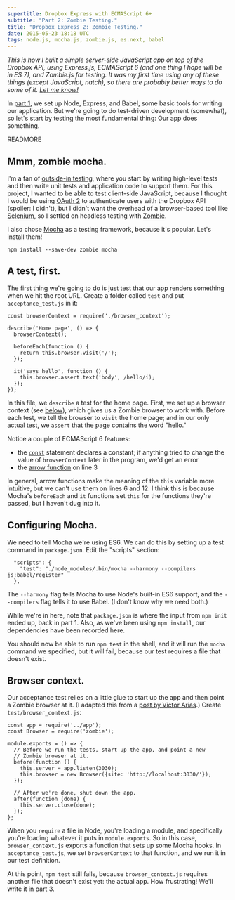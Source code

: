 ```yaml
---
supertitle: Dropbox Express with ECMAScript 6+
subtitle: "Part 2: Zombie Testing."
title: "Dropbox Express 2: Zombie Testing."
date: 2015-05-23 18:18 UTC
tags: node.js, mocha.js, zombie.js, es.next, babel
---
```


*This is how I built a simple server-side JavaScript app on top of the
Dropbox API, using Express.js, ECMAScript 6 (and one thing I hope will
be in ES 7), and Zombie.js for testing. It was my first time using any
of these things (except JavaScript, natch), so there are probably
better ways to do some of it. [Let me know!][contact]*

In [part 1], we set up Node, Express, and Babel, some basic tools for
writing our application. But we're going to do test-driven development
(somewhat), so let's start by testing the most fundamental thing: Our
app does something.

READMORE

## Mmm, zombie mocha.

I'm a fan of [outside-in testing], where you start by writing high-level
tests and then write unit tests and application code to support them.
For this project, I wanted to be able to test client-side JavaScript,
because I thought I would be using [OAuth 2][dropbox-oauth] to
authenticate users with the Dropbox API (spoiler: I didn't), but I
didn't want the overhead of a browser-based tool like [Selenium], so I
settled on headless testing with [Zombie]. 

I also chose [Mocha] as a testing framework, because it's popular. Let's
install them!

~~~
npm install --save-dev zombie mocha
~~~

## A test, first.

The first thing we're going to do is just test that our app renders
something when we hit the root URL. Create a folder called `test`
and put `acceptance_test.js` in it:
 
~~~
const browserContext = require('./browser_context');

describe('Home page', () => {
  browserContext();

  beforeEach(function () {
    return this.browser.visit('/');
  });

  it('says hello', function () {
    this.browser.assert.text('body', /hello/i);
  });
});
~~~

In this file, we `describe` a test for the home page. First, we set up a
browser context (see [below](#browser-context)), which gives us a Zombie
browser to work with. Before each test, we tell the browser to `visit`
the home page; and in our only actual test, we `assert` that the page
contains the word "hello."

Notice a couple of ECMAScript 6 features:

  * the [`const`][const] statement declares a constant; if anything
    tried to change the value of `browserContext` later in the program,
    we'd get an error
  * the [arrow function][fat-arrow] on line 3

In general, arrow functions make the meaning of the `this` variable
more intuitive, but we can't use them on lines 6 and 12. I think this
is because Mocha's `beforeEach` and `it` functions set `this` for the
functions they're passed, but I haven't dug into it.

## Configuring Mocha.

We need to tell Mocha we're using ES6. We can do this by setting up
a test command in `package.json`. Edit the "scripts" section:
 
~~~
  "scripts": {
    "test": "./node_modules/.bin/mocha --harmony --compilers js:babel/register"
  },
~~~
    
The `--harmony` flag tells Mocha to use Node's built-in ES6 support, and
the `--compilers` flag tells it to use Babel. (I don't know why we need
both.)

While we're in here, note that `package.json` is where the input from
`npm init` ended up, back in part 1. Also, as we've been using `npm
install`, our dependencies have been recorded here.

You should now be able to run `npm test` in the shell, and it will
run the `mocha` command we specified, but it will fail, because our
test requires a file that doesn't exist.

## Browser context.

Our acceptance test relies on a little glue to start up the app and
then point a Zombie browser at it. (I adapted this from a [post by
Victor Arias][browsercontext].) Create `test/browser_context.js`:

~~~
const app = require('../app');
const Browser = require('zombie');

module.exports = () => {
  // Before we run the tests, start up the app, and point a new
  // Zombie browser at it.
  before(function () {
    this.server = app.listen(3030);
    this.browser = new Browser({site: 'http://localhost:3030/'});
  });

  // After we're done, shut down the app.
  after(function (done) {
    this.server.close(done);
  });
};
~~~

When you `require` a file in Node, you're loading a module, and
specifically you're loading whatever it puts in `module.exports`. So
in this case, `browser_context.js` exports a function that sets up
some Mocha hooks. In `acceptance_test.js`, we set `browserContext` to
that function, and we run it in our test definition.
 
At this point, `npm test` still fails, because `browser_context.js`
requires another file that doesn't exist yet: the actual app. How
frustrating! We'll write it in part 3.

[contact]: mailto:erik@echographia.com "I don't have comments set up yet."
[part 1]: /2015/05/22/dropbox-express-with-ecmascript-6.html
[outside-in testing]: https://robots.thoughtbot.com/testing-from-the-outsidein
[zombie]: http://zombie.js.org/
[dropbox-oauth]: https://www.dropbox.com/developers/reference/oauthguide
[selenium]: http://www.seleniumhq.org/
[mocha]: http://mochajs.org/
[const]: http://es6-features.org/#Constants
[fat-arrow]: http://es6-features.org/#StatementBodies
[browsercontext]: http://victorarias.com.br/2014/08/24/end-to-end-testing-with-node-js.html
